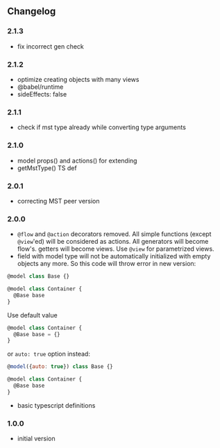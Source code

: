 ## Changelog

### 2.1.3

- fix incorrect gen check

### 2.1.2

- optimize creating objects with many views
- @babel/runtime
- sideEffects: false

### 2.1.1

- check if mst type already while converting type arguments

### 2.1.0

- model props() and actions() for extending
- getMstType() TS def

### 2.0.1

- correcting MST peer version

### 2.0.0

- `@flow` and `@action` decorators removed. All simple functions
(except `@view`'ed) will be considered as actions. All generators will become
flow's. getters will become views. Use `@view` for parametrized views.
- field with model type will not be automatically initialized with empty objects
any more. So this code will throw error in new version:
```js
@model class Base {}

@model class Container {
  @Base base
}
```

Use default value
```js
@model class Container {
  @Base base = {}
}
```
or `auto: true` option instead:
```js
@model({auto: true}) class Base {}

@model class Container {
  @Base base
}
```
- basic typescript definitions

### 1.0.0

- initial version
